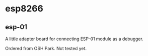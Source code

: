 esp8266
=======

esp-01
------

A little adapter board for connecting ESP-01 module as a debugger.

Ordered from OSH Park.  Not tested yet.
